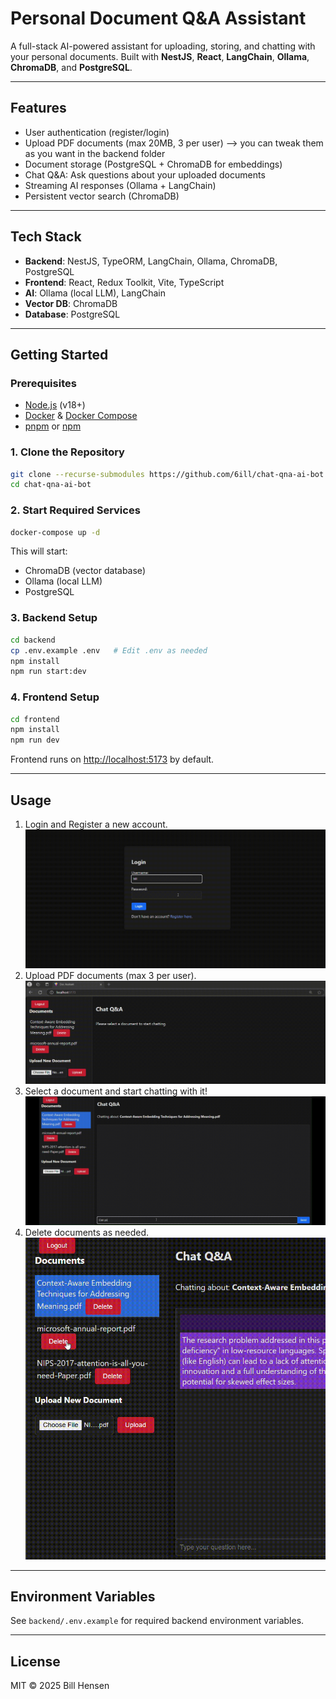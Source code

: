 # Personal Document Q&A Assistant

A full-stack AI-powered assistant for uploading, storing, and chatting with your personal documents. Built with **NestJS**, **React**, **LangChain**, **Ollama**, **ChromaDB**, and **PostgreSQL**.

---

## Features

- User authentication (register/login)
- Upload PDF documents (max 20MB, 3 per user) --> you can tweak them as you want in the backend folder
- Document storage (PostgreSQL + ChromaDB for embeddings)
- Chat Q&A: Ask questions about your uploaded documents
- Streaming AI responses (Ollama + LangChain)
- Persistent vector search (ChromaDB)

---

## Tech Stack

- **Backend**: NestJS, TypeORM, LangChain, Ollama, ChromaDB, PostgreSQL
- **Frontend**: React, Redux Toolkit, Vite, TypeScript
- **AI**: Ollama (local LLM), LangChain
- **Vector DB**: ChromaDB
- **Database**: PostgreSQL

---

## Getting Started

### Prerequisites

- [Node.js](https://nodejs.org/) (v18+)
- [Docker](https://www.docker.com/) & [Docker Compose](https://docs.docker.com/compose/)
- [pnpm](https://pnpm.io/) or [npm](https://www.npmjs.com/)

### 1. Clone the Repository

```bash
git clone --recurse-submodules https://github.com/6ill/chat-qna-ai-bot.git
cd chat-qna-ai-bot
```

### 2. Start Required Services

```bash
docker-compose up -d
```

This will start:
- ChromaDB (vector database)
- Ollama (local LLM)
- PostgreSQL

### 3. Backend Setup

```bash
cd backend
cp .env.example .env   # Edit .env as needed
npm install
npm run start:dev
```

### 4. Frontend Setup

```bash
cd frontend
npm install
npm run dev
```

Frontend runs on [http://localhost:5173](http://localhost:5173) by default.

---

## Usage

1. Login and Register a new account.
![Login](./media/login.gif)
2. Upload PDF documents (max 3 per user).
![Upload a document](./media/upload.gif)
3. Select a document and start chatting with it!
![Chat](./media//chat.gif)
4. Delete documents as needed.
![De;ete document](./media/delete.gif)

---

## Environment Variables

See `backend/.env.example` for required backend environment variables.

---


## License

MIT © 2025 Bill Hensen
